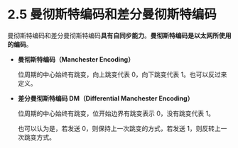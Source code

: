 # 2.5 曼彻斯特编码和差分曼彻斯特编码

曼彻斯特编码和差分曼彻斯特编码**具有自同步能力**。**曼彻斯特编码是以太网所使用的编码**。

+ **曼彻斯特编码（Manchester Encoding）**

  位周期的中心始终有跳变，向上跳变代表 $0$，向下跳变代表 $1$。也可以反过来定义。

+ **差分曼彻斯特编码 DM（Differential Manchester Encoding）**

  位周期的中心始终有跳变，位开始边界有跳变表示 $0$，没有跳变代表 $1$。

  也可以认为是，若发送 $0$，则保持上一次跳变的方式，若发送 $1$，则反转上一次跳变方式。